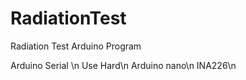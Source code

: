 # RadiationTest
Radiation Test Arduino Program

Arduino Serial 
\n
Use Hard\n
  Arduino nano\n
  INA226\n
